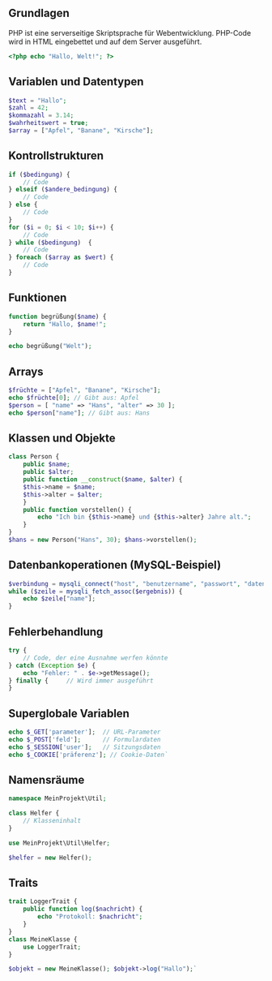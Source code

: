 ## Grundlagen

PHP ist eine serverseitige Skriptsprache für Webentwicklung. PHP-Code wird in HTML eingebettet und auf dem Server ausgeführt.

```php
<?php echo "Hallo, Welt!"; ?>
```

## Variablen und Datentypen

```php
$text = "Hallo"; 
$zahl = 42; 
$kommazahl = 3.14; 
$wahrheitswert = true; 
$array = ["Apfel", "Banane", "Kirsche"];
```

## Kontrollstrukturen

```php
if ($bedingung) {
	// Code 
} elseif ($andere_bedingung) {    
	// Code 
} else {     
	// Code 
} 
for ($i = 0; $i < 10; $i++) {     
	// Code 
} while ($bedingung)  {     
	// Code 
} foreach ($array as $wert) {     
	// Code 
}
```

## Funktionen

```php
function begrüßung($name) {     
	return "Hallo, $name!"; 
}

echo begrüßung("Welt");
```

## Arrays

```php
$früchte = ["Apfel", "Banane", "Kirsche"]; 
echo $früchte[0]; // Gibt aus: Apfel 
$person = [ "name" => "Hans", "alter" => 30 ]; 
echo $person["name"]; // Gibt aus: Hans
```

## Klassen und Objekte

```php
class Person {     
	public $name;    
	public $alter;     
	public function __construct($name, $alter) {        
	$this->name = $name;        
	$this->alter = $alter;    
	}     
	public function vorstellen() {        
		echo "Ich bin {$this->name} und {$this->alter} Jahre alt.";    
	} 
} 
$hans = new Person("Hans", 30); $hans->vorstellen();
```

## Datenbankoperationen (MySQL-Beispiel)

```php
$verbindung = mysqli_connect("host", "benutzername", "passwort", "datenbank"); $ergebnis = mysqli_query($verbindung, "SELECT * FROM benutzer"); 
while ($zeile = mysqli_fetch_assoc($ergebnis)) {     
	echo $zeile["name"]; 
}
```

## Fehlerbehandlung

```php
try {     
	// Code, der eine Ausnahme werfen könnte 
} catch (Exception $e) {     
	echo "Fehler: " . $e->getMessage(); 
} finally {     // Wird immer ausgeführt 
}
```

## Superglobale Variablen

```php
echo $_GET['parameter'];  // URL-Parameter 
echo $_POST['feld'];      // Formulardaten 
echo $_SESSION['user'];   // Sitzungsdaten 
echo $_COOKIE['präferenz']; // Cookie-Daten`
```
## Namensräume

```php
namespace MeinProjekt\Util; 

class Helfer {     
	// Klasseninhalt 
} 

use MeinProjekt\Util\Helfer; 

$helfer = new Helfer();
```

## Traits

```php
trait LoggerTrait {     
	public function log($nachricht) {        
		echo "Protokoll: $nachricht";    
	} 
} 
class MeineKlasse {     
	use LoggerTrait; 
} 

$objekt = new MeineKlasse(); $objekt->log("Hallo");`